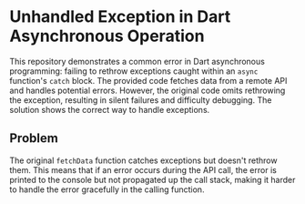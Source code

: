 # Unhandled Exception in Dart Asynchronous Operation

This repository demonstrates a common error in Dart asynchronous programming: failing to rethrow exceptions caught within an `async` function's `catch` block.  The provided code fetches data from a remote API and handles potential errors.  However, the original code omits rethrowing the exception, resulting in silent failures and difficulty debugging. The solution shows the correct way to handle exceptions.

## Problem
The original `fetchData` function catches exceptions but doesn't rethrow them. This means that if an error occurs during the API call, the error is printed to the console but not propagated up the call stack, making it harder to handle the error gracefully in the calling function.